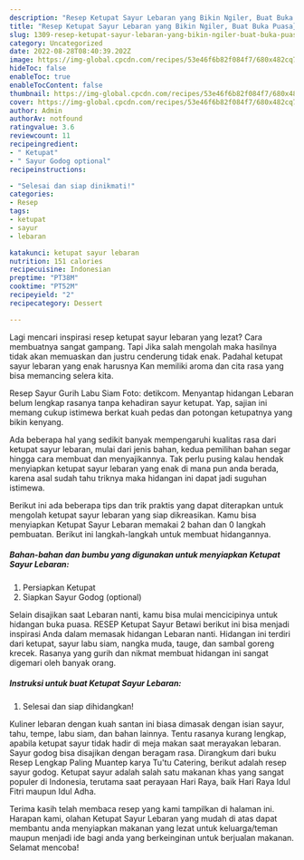 ```yaml
---
description: "Resep Ketupat Sayur Lebaran yang Bikin Ngiler, Buat Buka Puasa}"
title: "Resep Ketupat Sayur Lebaran yang Bikin Ngiler, Buat Buka Puasa}"
slug: 1309-resep-ketupat-sayur-lebaran-yang-bikin-ngiler-buat-buka-puasa
category: Uncategorized
date: 2022-08-28T08:40:39.202Z
image: https://img-global.cpcdn.com/recipes/53e46f6b82f084f7/680x482cq70/ketupat-sayur-lebaran-foto-resep-utama.jpg
hideToc: false
enableToc: true
enableTocContent: false
thumbnail: https://img-global.cpcdn.com/recipes/53e46f6b82f084f7/680x482cq70/ketupat-sayur-lebaran-foto-resep-utama.jpg
cover: https://img-global.cpcdn.com/recipes/53e46f6b82f084f7/680x482cq70/ketupat-sayur-lebaran-foto-resep-utama.jpg
author: Admin
authorAv: notfound
ratingvalue: 3.6
reviewcount: 11
recipeingredient:
- " Ketupat"
- " Sayur Godog optional"
recipeinstructions:

- "Selesai dan siap dinikmati!"
categories:
- Resep
tags:
- ketupat
- sayur
- lebaran

katakunci: ketupat sayur lebaran 
nutrition: 151 calories
recipecuisine: Indonesian
preptime: "PT38M"
cooktime: "PT52M"
recipeyield: "2"
recipecategory: Dessert

---
```



Lagi mencari inspirasi resep ketupat sayur lebaran yang lezat? Cara membuatnya sangat gampang. Tapi Jika salah mengolah maka hasilnya tidak akan memuaskan dan justru cenderung tidak enak. Padahal ketupat sayur lebaran yang enak harusnya Kan memiliki aroma dan cita rasa yang bisa memancing selera kita.


Resep Sayur Gurih Labu Siam Foto: detikcom. Menyantap hidangan Lebaran belum lengkap rasanya tanpa kehadiran sayur ketupat. Yap, sajian ini memang cukup istimewa berkat kuah pedas dan potongan ketupatnya yang bikin kenyang.

Ada beberapa hal yang sedikit banyak mempengaruhi kualitas rasa dari ketupat sayur lebaran, mulai dari jenis bahan, kedua pemilihan bahan segar hingga cara membuat dan menyajikannya. Tak perlu pusing kalau hendak menyiapkan ketupat sayur lebaran yang enak di mana pun anda berada, karena asal sudah tahu triknya maka hidangan ini dapat jadi suguhan istimewa.


Berikut ini ada beberapa tips dan trik praktis yang dapat diterapkan untuk mengolah ketupat sayur lebaran yang siap dikreasikan. Kamu bisa menyiapkan Ketupat Sayur Lebaran memakai 2 bahan dan 0 langkah pembuatan. Berikut ini langkah-langkah untuk membuat hidangannya.

<!--inarticleads1-->

##### Bahan-bahan dan bumbu yang digunakan untuk menyiapkan Ketupat Sayur Lebaran:

1. Persiapkan  Ketupat
1. Siapkan  Sayur Godog (optional)


Selain disajikan saat Lebaran nanti, kamu bisa mulai mencicipinya untuk hidangan buka puasa. RESEP Ketupat Sayur Betawi berikut ini bisa menjadi inspirasi Anda dalam memasak hidangan Lebaran nanti. Hidangan ini terdiri dari ketupat, sayur labu siam, nangka muda, tauge, dan sambal goreng krecek. Rasanya yang gurih dan nikmat membuat hidangan ini sangat digemari oleh banyak orang. 

<!--inarticleads2-->

##### Instruksi untuk buat Ketupat Sayur Lebaran:


1. Selesai dan siap dihidangkan!

Kuliner lebaran dengan kuah santan ini biasa dimasak dengan isian sayur, tahu, tempe, labu siam, dan bahan lainnya. Tentu rasanya kurang lengkap, apabila ketupat sayur tidak hadir di meja makan saat merayakan lebaran. Sayur godog bisa disajikan dengan beragam rasa. Dirangkum dari buku Resep Lengkap Paling Muantep karya Tu&#39;tu Catering, berikut adalah resep sayur godog. Ketupat sayur adalah salah satu makanan khas yang sangat populer di Indonesia, terutama saat perayaan Hari Raya, baik Hari Raya Idul Fitri maupun Idul Adha. 

Terima kasih telah membaca resep yang kami tampilkan di halaman ini. Harapan kami, olahan Ketupat Sayur Lebaran yang mudah di atas dapat membantu anda menyiapkan makanan yang lezat untuk keluarga/teman maupun menjadi ide bagi anda yang berkeinginan untuk berjualan makanan. Selamat mencoba!
